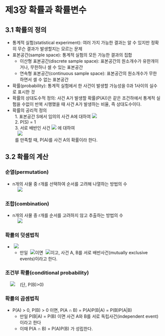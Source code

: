# 제3장 확률과 확률변수

## 3.1 확률의 정의

- 통계적 실험(statistical experiment): 여러 가지 가능한 결과는 알 수 있지만 정확히 무슨 결과가 발생할지는 모르는 문제
- 표본공간(sample space): 통계적 실험의 모든 가능한 결과의 집합
  - 이산형 표본공간(discrete sample space): 표본공간의 원소개수가 유한개이거나, 무한하나 셀 수 있는 표본공간
  - 연속형 표본공간(continuous sample space): 표본공간의 원소개수가 무한하면서 셀 수 없는 표본공간
- 확률(probability): 통계적 실험에서 한 사건이 발생할 가능성을 0과 1사이의 실수로 표시한 것
- 확률의 상대도수적 정의: 사건 A가 발생할 확률(P(A))은 같은 조건하에서 통계적 실험을 수없이 반복 시행했을 때 사건 A가 발생하는 비율, 즉 상대도수이다.
- 확률의 공리적 정의  
&nbsp;&nbsp;1. 표본공간 S에서 임의의 사건 A에 대하여 <img src="https://latex.codecogs.com/svg.latex?0\leq\,\!P(A)\leq1" />  
&nbsp;&nbsp;2. P(S) = 1  
&nbsp;&nbsp;3. 서로 배반인 사건 <img src="https://latex.codecogs.com/svg.latex?A_{1},A_{2},\cdots" /> 에 대하여  
&nbsp;&nbsp;&nbsp;&nbsp;<img src="https://latex.codecogs.com/svg.latex?P(A_{1}\cup\,\!A_{2}\cup\cdots)=P(A_{1})+P(A_{2})+\cdots" />  
&nbsp;&nbsp;를 만족할 때, P(A)를 사건 A의 확률이라 한다.

## 3.2 확률의 계산

### 순열(permutation)

- n개의 사물 중 r개를 선택하여 순서를 고려해 나열하는 방법의 수  
&nbsp;&nbsp;&nbsp;&nbsp;<img src="https://latex.codecogs.com/svg.latex?_{n}P_{r}=n(n-1)(n-2)\cdots(n-r-+1)=\frac{n!}{(n-r)!}" />  

### 조합(combination)

- n개의 사물 중 r개를 순서를 고려하지 않고 추출하는 방법의 수  
&nbsp;&nbsp;&nbsp;&nbsp;<img src="https://latex.codecogs.com/svg.latex?_{n}C_{r}=\binom{n}{r}=\frac{_{n}P_{r}}{r!}=\frac{n!}{r!(n-r)!}" />  

### 확률의 덧셈법칙  

- &nbsp;<img src="https://latex.codecogs.com/svg.latex?P(A\cup\,\!B)=P(A)+P(B)-P(A\cap\,\!B)" />
  - 만일 &nbsp;<img src="https://latex.codecogs.com/svg.latex?A\cap\,\!B=\varnothing" />이면 &nbsp;<img src="https://latex.codecogs.com/svg.latex?P(A\cup\,\!B)=P(A)+P(B)" />이고, 사건 A, B를 서로 배반사건(mutually exclusive events)이라고 한다.
  
### 조건부 확률(conditional probability)

&nbsp;&nbsp;&nbsp;&nbsp;<img src="https://latex.codecogs.com/svg.latex?P(A\mid\,\!B)=\frac{P(A\cap\,\!B)}{P(B)}" />&nbsp;&nbsp;&nbsp;&nbsp;(단, P(B)>0)

### 확률의 곱셈법칙

- P(A) > 0, P(B) > 0 이면, P(A ∩ B) = P(A)P(B|A) = P(B)P(A|B)
  - 만일 P(B|A) = P(B) 이면 사건 A와 B를 서로 독립사건(independent event)이라고 한다
  - 이때 P(A ∩ B) = P(A)P(B) 가 성립한다.
  
  
